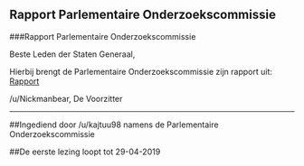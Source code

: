 ## Rapport Parlementaire Onderzoekscommissie 
 
###Rapport Parlementaire Onderzoekscommissie

Beste Leden der Staten Generaal,

Hierbij brengt de Parlementaire Onderzoekscommissie zijn rapport uit: [Rapport](https://docs.google.com/document/d/13soVWWaFZmPAw4YB0t8QD2PCvaFYpQKK4iL4FbhXnTc/edit?usp=sharing)

/u/Nickmanbear, De Voorzitter

---

##Ingediend door /u/kajtuu98 namens de Parlementaire Onderzoekscommissie

##De eerste lezing loopt tot 29-04-2019
